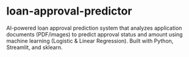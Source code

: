 # loan-approval-predictor
AI-powered loan approval prediction system that analyzes application documents (PDF/images)  to predict approval status and amount using machine learning (Logistic &amp; Linear Regression). Built with Python, Streamlit, and sklearn.
